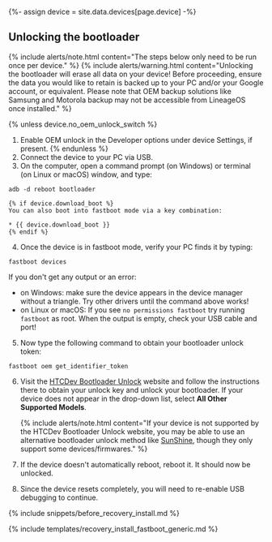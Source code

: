 {%- assign device = site.data.devices[page.device] -%}

## Unlocking the bootloader

{% include alerts/note.html content="The steps below only need to be run once per device." %}
{% include alerts/warning.html content="Unlocking the bootloader will erase all data on your device!
Before proceeding, ensure the data you would like to retain is backed up to your PC and/or your Google account, or equivalent. Please note that OEM backup solutions like Samsung and Motorola backup may not be accessible from LineageOS once installed." %}

{% unless device.no_oem_unlock_switch %}
1. Enable OEM unlock in the Developer options under device Settings, if present.
{% endunless %}
2. Connect the device to your PC via USB.
3. On the computer, open a command prompt (on Windows) or terminal (on Linux or macOS) window, and type:
```
adb -d reboot bootloader
```
    {% if device.download_boot %}
    You can also boot into fastboot mode via a key combination:

    * {{ device.download_boot }}
    {% endif %}
4. Once the device is in fastboot mode, verify your PC finds it by typing:
```
fastboot devices
```
  If you don't get any output or an error:
   * on Windows: make sure the device appears in the device manager without a triangle. Try other drivers until the command above works!
   * on Linux or macOS: If you see `no permissions fastboot` try running `fastboot` as root. When the output is empty, check your USB cable and port!
5. Now type the following command to obtain your bootloader unlock token:
```
fastboot oem get_identifier_token
```
6. Visit the [HTCDev Bootloader Unlock](http://www.htcdev.com/bootloader/) website and follow the instructions there to obtain your unlock key and unlock your bootloader. If your device does not appear in the drop-down list, select **All Other Supported Models**.

    {% include alerts/note.html content="If your device is not supported by the HTCDev Bootloader Unlock website, you may be able to use an alternative bootloader unlock method like [SunShine](http://theroot.ninja/), though they only support some devices/firmwares." %}

7. If the device doesn't automatically reboot, reboot it. It should now be unlocked.
8. Since the device resets completely, you will need to re-enable USB debugging to continue.

{% include snippets/before_recovery_install.md %}

{% include templates/recovery_install_fastboot_generic.md %}
